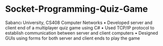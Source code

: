 # Socket-Programming-Quiz-Game
Sabancı University, CS408 Computer Networks
• Developed server and client end of a multiplayer quiz game using C#
• Used TCP/IP protocol to establish communication between server and client computers
• Designed GUIs using forms for both server and client ends to play the game
